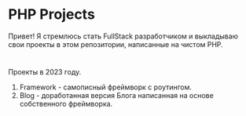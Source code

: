# PHP Projects

Привет! Я стремлюсь стать FullStack разработчиком и выкладываю свои проекты в этом репозитории, написанные на чистом PHP.

# 

Проекты в 2023 году.
1) Framework - самописный фреймворк с роутингом.
2) Blog - доработанная версия Блога написанная на основе собственного фреймворка.

